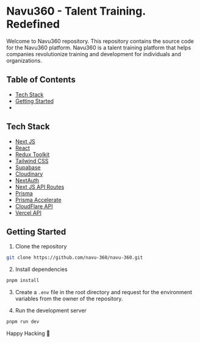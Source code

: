 # Navu360 - Talent Training. Redefined

Welcome to Navu360 repository. This repository contains the source code for the Navu360 platform. Navu360 is a talent training platform that helps companies revolutionize training and development for individuals and organizations.

## Table of Contents

- [Tech Stack](#tech-stack)
- [Getting Started](#getting-started)
- 
## Tech Stack

- [Next JS](https://nextjs.org/)
- [React](https://reactjs.org/)
- [Redux Toolkit](https://redux-toolkit.js.org/)
- [Tailwind CSS](https://tailwindcss.com/)
- [Supabase](https://supabase.io/)
- [Cloudinary](https://cloudinary.com/)
- [NextAuth](https://next-auth.js.org/)
- [Next JS API Routes](https://nextjs.org/docs/api-routes/introduction)
- [Prisma](https://www.prisma.io/)
- [Prisma Accelerate](https://www.prisma.io/data-platform/accelerate)
- [CloudFlare API](https://developers.cloudflare.com/api/)
- [Vercel API](https://vercel.com/docs/rest-api)

## Getting Started

1. Clone the repository

```bash
git clone https://github.com/navu-360/navu-360.git
```

2. Install dependencies

```bash
pnpm install
```

3. Create a `.env` file in the root directory and request for the environment variables from the owner of the repository.

4. Run the development server

```bash
pnpm run dev
```
Happy Hacking 🚀
